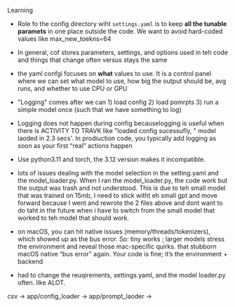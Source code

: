 Learning

- Role fo the config directory wiht `settings.yaml` is to keep **all the tunable paramets** in one place outside the code. We want to avoid hard-coded values like max_new_toekns=64

- In general, cof stores parameters, settings, and options used in teh code and things that change often versus stays the same

- the yaml confgi focuses on **what** values to use. It is a control panel where we can set what model to use, how big the output should be, avg runs, and whether to use CPU or GPU

- "Logging" comes after we can 1) load config 2) load pomrpts 3) run a simple model once (such that we have something to log)

- Logging does not happen during config becauselogging is useful when there is ACTIVITY TO TRAVK like "loaded config sucessufly, " model laoded in 2.3 secs'. In prodiuction code, you typically add logging as soon as your first “real” actions happen

- Use python3.11 and torch, the 3.12 version makes it incompatible.

- lots of issues dealing with the model selection in the setting.yaml and the model_loader.py. When I ran the model_loader.py, the code work but the output was trash and not understood. This is due to teh small model that was trained on 15mb, I need to stick witht eh small gpt and move forward because I went and rewrote the 2 files above and dont want to do taht in the future when i have to switch from the small model that worked to teh model that should work. 

- on macOS, you can hit native issues (memory/threads/tokenizers), which showed up as the bus error. So: tiny works ; larger models stress the environment and reveal those mac-specific quirks. that stubborn macOS native “bus error” again. Your code is fine; it’s the environment + backend

- had to change the reuqirements, settings.yaml, and the model loader.py often. like ALOT.














 csv ->
 app/config_loader ->
 app/prompt_laoder -> 